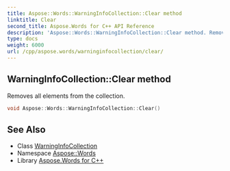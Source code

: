 ```yaml
---
title: Aspose::Words::WarningInfoCollection::Clear method
linktitle: Clear
second_title: Aspose.Words for C++ API Reference
description: 'Aspose::Words::WarningInfoCollection::Clear method. Removes all elements from the collection in C++.'
type: docs
weight: 6000
url: /cpp/aspose.words/warninginfocollection/clear/
---
```

## WarningInfoCollection::Clear method


Removes all elements from the collection.

```cpp
void Aspose::Words::WarningInfoCollection::Clear()
```

## See Also

* Class [WarningInfoCollection](../)
* Namespace [Aspose::Words](../../)
* Library [Aspose.Words for C++](../../../)
